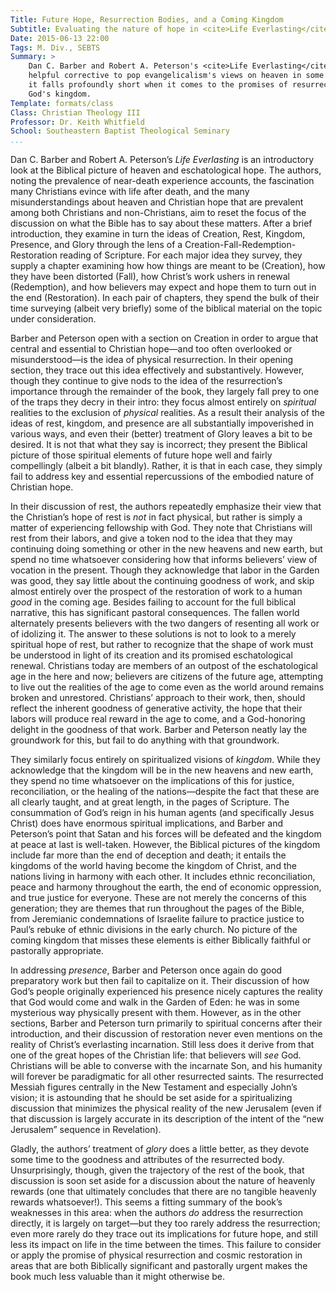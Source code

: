 ```yaml
---
Title: Future Hope, Resurrection Bodies, and a Coming Kingdom
Subtitle: Evaluating the nature of hope in <cite>Life Everlasting</cite>
Date: 2015-06-13 22:00
Tags: M. Div., SEBTS
Summary: >
    Dan C. Barber and Robert A. Peterson's <cite>Life Everlasting</cite> is a
    helpful corrective to pop evangelicalism's views on heaven in some ways… but
    it falls profoundly short when it comes to the promises of resurrection and
    God's kingdom.
Template: formats/class
Class: Christian Theology III
Professor: Dr. Keith Whitfield
School: Southeastern Baptist Theological Seminary
...
```


Dan C. Barber and Robert A. Peterson’s *Life Everlasting* is an introductory
look at the Biblical picture of heaven and eschatological hope. The authors,
noting the prevalence of near-death experience accounts, the fascination many
Christians evince with life after death, and the many misunderstandings about
heaven and Christian hope that are prevalent among both Christians and
non-Christians, aim to reset the focus of the discussion on what the Bible has
to say about these matters. After a brief introduction, they examine in turn the
ideas of Creation, Rest, Kingdom, Presence, and Glory through the lens of a
Creation-Fall-Redemption-Restoration reading of Scripture. For each major idea
they survey, they supply a chapter examining how how things are meant to be
(Creation), how they have been distorted (Fall), how Christ’s work ushers in
renewal (Redemption), and how believers may expect and hope them to turn out in
the end (Restoration). In each pair of chapters, they spend the bulk of their
time surveying (albeit very briefly) some of the biblical material on the topic
under consideration.

Barber and Peterson open with a section on Creation in order to argue that
central and essential to Christian hope—and too often overlooked or
misunderstood—is the idea of physical resurrection. In their opening section,
they trace out this idea effectively and substantively. However, though they
continue to give nods to the idea of the resurrection’s importance through the
remainder of the book, they largely fall prey to one of the traps they decry in
their intro: they focus almost entirely on *spiritual* realities to the
exclusion of *physical* realities. As a result their analysis of the ideas of
rest, kingdom, and presence are all substantially impoverished in various ways,
and even their (better) treatment of Glory leaves a bit to be desired. It is not
that what they say is incorrect; they present the Biblical picture of those
spiritual elements of future hope well and fairly compellingly (albeit a bit
blandly). Rather, it is that in each case, they simply fail to address key and
essential repercussions of the embodied nature of Christian hope.

In their discussion of rest, the authors repeatedly emphasize their view that
the Christian’s hope of rest is *not* in fact physical, but rather is simply a
matter of experiencing fellowship with God. They note that Christians will rest
from their labors, and give a token nod to the idea that they may continuing
doing something or other in the new heavens and new earth, but spend no time
whatsoever considering how that informs believers’ view of vocation in the
present. Though they acknowledge that labor in the Garden was good, they say
little about the continuing goodness of work, and skip almost entirely over the
prospect of the restoration of work to a human *good* in the coming age. Besides
failing to account for the full biblical narrative, this has significant
pastoral consequences. The fallen world alternately presents believers with the
two dangers of resenting all work or of idolizing it. The answer to these
solutions is not to look to a merely spiritual hope of rest, but rather to
recognize that the shape of work must be understood in light of its creation and
its promised eschatological renewal. Christians today are members of an outpost
of the eschatological age in the here and now; believers are citizens of the
future age, attempting to live out the realities of the age to come even as the
world around remains broken and unrestored. Christians’ approach to their work,
then, should reflect the inherent goodness of generative activity, the hope that
their labors will produce real reward in the age to come, and a God-honoring
delight in the goodness of that work. Barber and Peterson neatly lay the
groundwork for this, but fail to do anything with that groundwork.

They similarly focus entirely on spiritualized visions of *kingdom*. While they
acknowledge that the kingdom will be in the new heavens and new earth, they
spend no time whatsoever on the implications of this for justice,
reconciliation, or the healing of the nations—despite the fact that these are
all clearly taught, and at great length, in the pages of Scripture. The
consummation of God’s reign in his human agents (and specifically Jesus Christ)
does have enormous spiritual implications, and Barber and Peterson’s point that
Satan and his forces will be defeated and the kingdom at peace at last is
well-taken. However, the Biblical pictures of the kingdom include far more than
the end of deception and death; it entails the kingdoms of the world having
become the kingdom of Christ, and the nations living in harmony with each other.
It includes ethnic reconciliation, peace and harmony throughout the earth, the
end of economic oppression, and true justice for everyone. These are not merely
the concerns of this generation; they are themes that run throughout the pages
of the Bible, from Jeremianic condemnations of Israelite failure to practice
justice to Paul’s rebuke of ethnic divisions in the early church. No picture of
the coming kingdom that misses these elements is either Biblically faithful or
pastorally appropriate.

In addressing *presence*, Barber and Peterson once again do good preparatory
work but then fail to capitalize on it. Their discussion of how God’s people
originally experienced his presence nicely captures the reality that God would
come and walk in the Garden of Eden: he was in some mysterious way physically
present with them. However, as in the other sections, Barber and Peterson turn
primarily to spiritual concerns after their introduction, and their discussion
of restoration never even mentions on the reality of Christ’s everlasting
incarnation. Still less does it derive from that one of the great hopes of the
Christian life: that believers will *see* God. Christians will be able to
converse with the incarnate Son, and his humanity will forever be paradigmatic
for all other resurrected saints. The resurrected Messiah figures centrally in
the New Testament and especially John’s vision; it is astounding that he should
be set aside for a spiritualizing discussion that minimizes the physical reality
of the new Jerusalem (even if that discussion is largely accurate in its
description of the intent of the “new Jerusalem” sequence in Revelation).

Gladly, the authors’ treatment of *glory* does a little better, as they devote
some time to the goodness and attributes of the resurrected body.
Unsurprisingly, though, given the trajectory of the rest of the book, that
discussion is soon set aside for a discussion about the nature of heavenly
rewards (one that ultimately concludes that there are no tangible heavenly
rewards whatsoever!). This seems a fitting summary of the book’s weaknesses in
this area: when the authors *do* address the resurrection directly, it is
largely on target—but they too rarely address the resurrection; even more rarely
do they trace out its implications for future hope, and still less its impact on
life in the time between the times. This failure to consider or apply the
promise of physical resurrection and cosmic restoration in areas that are both
Biblically significant and pastorally urgent makes the book much less valuable
than it might otherwise be.
